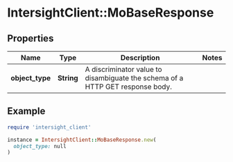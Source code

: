 # IntersightClient::MoBaseResponse

## Properties

| Name | Type | Description | Notes |
| ---- | ---- | ----------- | ----- |
| **object_type** | **String** | A discriminator value to disambiguate the schema of a HTTP GET response body. |  |

## Example

```ruby
require 'intersight_client'

instance = IntersightClient::MoBaseResponse.new(
  object_type: null
)
```

